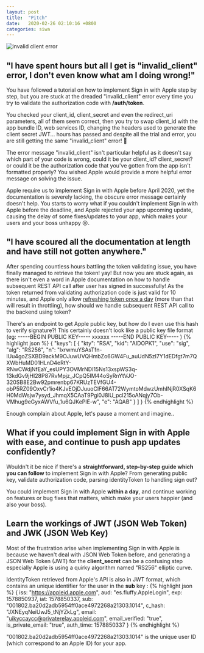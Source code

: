 ```yaml
---
layout: post
title:  "Pitch"
date:   2020-02-26 02:10:16 +0800
categories: siwa
---
```


<img srcset="
  /assets/error_client.png 1x, 
  /assets/error_client@2x.png 2x
" alt="invalid client error">

## "I have spent hours but all I get is "invalid_client" error,  I don't even know what am I doing wrong!"

You have followed a tutorial on how to implement Sign in with Apple step by step, but you are stuck at the dreaded "invalid_client" error every time you try to validate the authorization code with **/auth/token**. 

You checked your client_id, client_secret and even the redirect_uri parameters, all of them seem correct, then you try to swap client_id with the app bundle ID, web services ID, changing the headers used to generate the client secret JWT... hours has passed and despite all the trial and error, you are still getting the same "invalid_client" error! 🤬

The error message "invalid_client" isn't particular helpful as it doesn't say which part of your code is wrong, could it be your client_id? client_secret? or could it be the authorization code that you've gotten from the app isn't formatted properly? You wished Apple would provide a more helpful error message on solving the issue.

Apple require us to implement Sign in with Apple before April 2020, yet the documentation is severely lacking, the obscure error message certainly doesn't help. You starts to worry what if you couldn't implement Sign in with Apple before the deadline, and Apple rejected your app upcoming update, causing the delay of some fixes/updates to your app, which makes your users and your boss unhappy 😣.

## "I have scoured all the documentation at length and have still not gotten anywhere."

After spending countless hours battling the token validating issue, you have finally managed to retrieve the token! yay! But now you are stuck again, as
there isn't even a word in Apple documentation on how to handle subsequent REST API call after user has signed in successfully! As the token returned from validating authorization code is just valid for 10 minutes, and Apple only allow [refreshing token once a day](https://developer.apple.com/documentation/signinwithapplerestapi/verifying_a_user) (more than that will result in throttling), how should we handle subsequent REST API call to the backend using token? 

There's an endpoint to get Apple public key, but how do I even use this hash to verify signature?! This certainly doesn't look like a public key file format (eg: -----BEGIN PUBLIC KEY-----  xxxxxx -----END PUBLIC KEY----- )
{% highlight json %}
{
  "keys": [
    {
      "kty": "RSA",
      "kid": "AIDOPK1",
      "use": "sig",
      "alg": "RS256",
      "n": "lxrwmuYSAsTfn-lUu4goZSXBD9ackM9OJuwUVQHmbZo6GW4Fu_auUdN5zI7Y1dEDfgt7m7QXWbHuMD01HLnD4eRtY-RNwCWdjNfEaY_esUPY3OVMrNDI15Ns13xspWS3q-13kdGv9jHI28P87RvMpjz_JCpQ5IM44oSyRnYtVJO-320SB8E2Bw92pmrenbp67KRUzTEVfGU4-obP5RZ09OxvCr1io4KJvEOjDJuuoClF66AT72WymtoMdwzUmhINjR0XSqK6H0MdWsjw7ysyd_JhmqX5CAaT9Pgi0J8lU_pcl215oANqjy7Ob-VMhug9eGyxAWVfu_1u6QJKePlE-w",
      "e": "AQAB"
    }
  ]
}
{% endhighlight %}

Enough complain about Apple, let's pause a moment and imagine..

## What if you could implement Sign in with Apple with ease, and continue to push app updates confidently?

Wouldn't it be nice if there's a **straightforward, step-by-step guide which you can follow** to implement Sign in with Apple? From generating public key, validate authorization code, parsing identityToken to handling sign out?

You could implement Sign in with Apple **within a day**, and continue working on features or bug fixes that matters, which make your users happier (and also your boss).

## Learn the workings of JWT (JSON Web Token) and JWK (JSON Web Key)
Most of the frustration arise when implementing Sign in with Apple is because we haven't deal with JSON Web Token before, and generating a JSON Web Token (JWT) for the **client_secret** can be a confusing step especially Apple is using a quirky algorithm named "RS256" elliptic curve.

IdentityToken retrieved from Apple's API is also in JWT format, which contains an unique identifier for the user in the **sub** key : 
{% highlight json %}
{
  iss: "https://appleid.apple.com",
  aud: "es.fluffy.AppleLogin",
  exp: 1578850937,
  iat: 1578850337,
  sub: "001802.ba20d2adb5954ff0ace4972268a21303.1014",
  c_hash: "JXNEyqNeiUwJ5_tNjYZkLg",
  email: "uikyccaycc@privaterelay.appleid.com",
  email_verified: "true",
  is_private_email: "true",
  auth_time: 1578850337
}
{% endhighlight %}

"001802.ba20d2adb5954ff0ace4972268a21303.1014" is the unique user ID (which correspond to an Apple ID) for your app.




